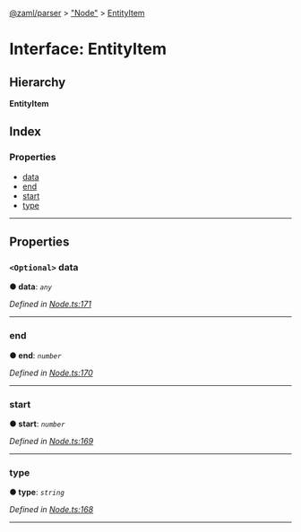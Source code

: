 [@zaml/parser](../README.md) > ["Node"](../modules/_node_.md) > [EntityItem](../interfaces/_node_.entityitem.md)

# Interface: EntityItem

## Hierarchy

**EntityItem**

## Index

### Properties

* [data](_node_.entityitem.md#data)
* [end](_node_.entityitem.md#end)
* [start](_node_.entityitem.md#start)
* [type](_node_.entityitem.md#type)

---

## Properties

<a id="data"></a>

### `<Optional>` data

**● data**: *`any`*

*Defined in [Node.ts:171](https://github.com/nexushubs/zaml-lang/blob/660834a/packages/zaml-parser/src/Node.ts#L171)*

___
<a id="end"></a>

###  end

**● end**: *`number`*

*Defined in [Node.ts:170](https://github.com/nexushubs/zaml-lang/blob/660834a/packages/zaml-parser/src/Node.ts#L170)*

___
<a id="start"></a>

###  start

**● start**: *`number`*

*Defined in [Node.ts:169](https://github.com/nexushubs/zaml-lang/blob/660834a/packages/zaml-parser/src/Node.ts#L169)*

___
<a id="type"></a>

###  type

**● type**: *`string`*

*Defined in [Node.ts:168](https://github.com/nexushubs/zaml-lang/blob/660834a/packages/zaml-parser/src/Node.ts#L168)*

___

